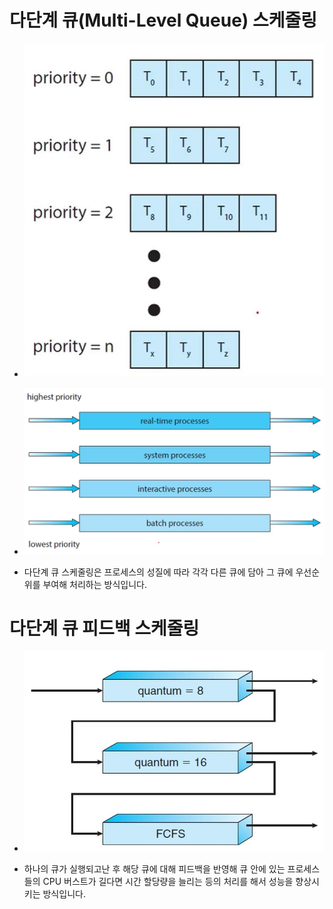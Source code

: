 # 다단계 큐(Multi-Level Queue) 스케줄링

- ![image](../../../img/mlq.JPG)

- ![image](../../../img/mlq1.JPG)

- 다단계 큐 스케줄링은 프로세스의 성질에 따라 각각 다른 큐에 담아 그 큐에 우선순위를 부여해 처리하는 방식입니다.

# 다단계 큐 피드백 스케줄링

- ![image](../../../img/mlfq.JPG)

- 하나의 큐가 실행되고난 후 해당 큐에 대해 피드백을 반영해 큐 안에 있는 프로세스들의 CPU 버스트가 길다면 시간 할당량을 늘리는 등의 처리를 해서 성능을 향상시키는 방식입니다.